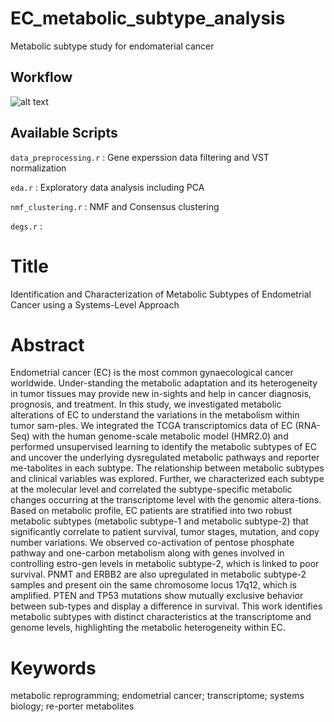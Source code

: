 # EC_metabolic_subtype_analysis
Metabolic subtype study for endomaterial cancer

## Workflow
![alt text](https://github.com/akankxha/EC_metabolic_subtype_analysis/tree/main/Figure1.tiff?raw=true)

## Available Scripts
`data_preprocessing.r` : Gene experssion data filtering and VST normalization

`eda.r` : Exploratory data analysis including PCA

`nmf_clustering.r` : NMF and Consensus clustering

`degs.r` : 

# Title
Identification and Characterization of Metabolic Subtypes of Endometrial Cancer using a Systems-Level Approach

# Abstract 
Endometrial cancer (EC) is the most common gynaecological cancer worldwide. Under-standing the metabolic adaptation and its heterogeneity in tumor tissues may provide new in-sights and help in cancer diagnosis, prognosis, and treatment. In this study, we investigated metabolic alterations of EC to understand the variations in the metabolism within tumor sam-ples. We integrated the TCGA transcriptomics data of EC (RNA-Seq) with the human genome-scale metabolic model (HMR2.0) and performed unsupervised learning to identify the metabolic subtypes of EC and uncover the underlying dysregulated metabolic pathways and reporter me-tabolites in each subtype. The relationship between metabolic subtypes and clinical variables was explored. Further, we characterized each subtype at the molecular level and correlated the subtype-specific metabolic changes occurring at the transcriptome level with the genomic altera-tions. Based on metabolic profile, EC patients are stratified into two robust metabolic subtypes (metabolic subtype-1 and metabolic subtype-2) that significantly correlate to patient survival, tumor stages, mutation, and copy number variations. We observed co-activation of pentose phosphate pathway and one-carbon metabolism along with genes involved in controlling estro-gen levels in metabolic subtype-2, which is linked to poor survival. PNMT and ERBB2 are also upregulated in metabolic subtype-2 samples and present oin the same chromosome locus 17q12, which is amplified. PTEN and TP53 mutations show mutually exclusive behavior between sub-types and display a difference in survival. This work identifies metabolic subtypes with distinct characteristics at the transcriptome and genome levels, highlighting the metabolic heterogeneity within EC.

# Keywords 
metabolic reprogramming; endometrial cancer; transcriptome; systems biology; re-porter metabolites


